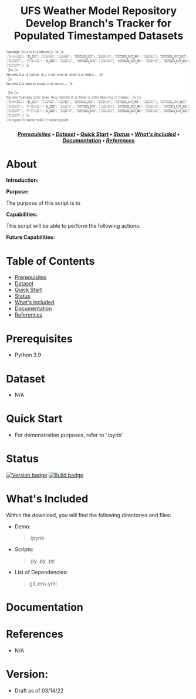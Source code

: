 <h1 align="center">
UFS Weather Model Repository Develop Branch's Tracker for Populated Timestamped Datasets
</h1>

<p align="center">
    <img src="images/header.png" width="700" height="200">
</p>

<h5 align="center">
    
[Prerequisites](#Prerequisites) • [Dataset](#Dataset) • [Quick Start](#Quick-Start) • [Status](#Status)
 • [What's Included](#What's-Included) • [Documentation](#Documentation) • [References](#Reference(s))

</h5>

# About

__Introduction:__



__Purpose:__

The purpose of this script is to 

__Capabilities:__

This script will be able to perform the following actions:


__Future Capabilities:__


# Table of Contents
* [Prerequisites](#Prerequisites)
* [Dataset](#Dataset)
* [Quick Start](#Quick-Start)
* [Status](#Status)
* [What's Included](#What's-Included)
* [Documentation](#Documentation)
* [References](#Creator(s))

# Prerequisites
* Python 3.9

# Dataset
* N/A

# Quick Start
* For demonstration purposes, refer to '.ipynb'

# Status
[![Version badge](https://img.shields.io/badge/Python-3.9-blue.svg)](https://shields.io/)
[![Build badge](https://img.shields.io/badge/Build--gray.svg)](https://shields.io/)

# What's Included
Within the download, you will find the following directories and files:
* Demo:
    > .ipynb
* Scripts:
    > .py
    > .py
    > .py
* List of Dependencies: 
    > git_env.yml

# Documentation

# References
* N/A

# Version:
* Draft as of 03/14/22

